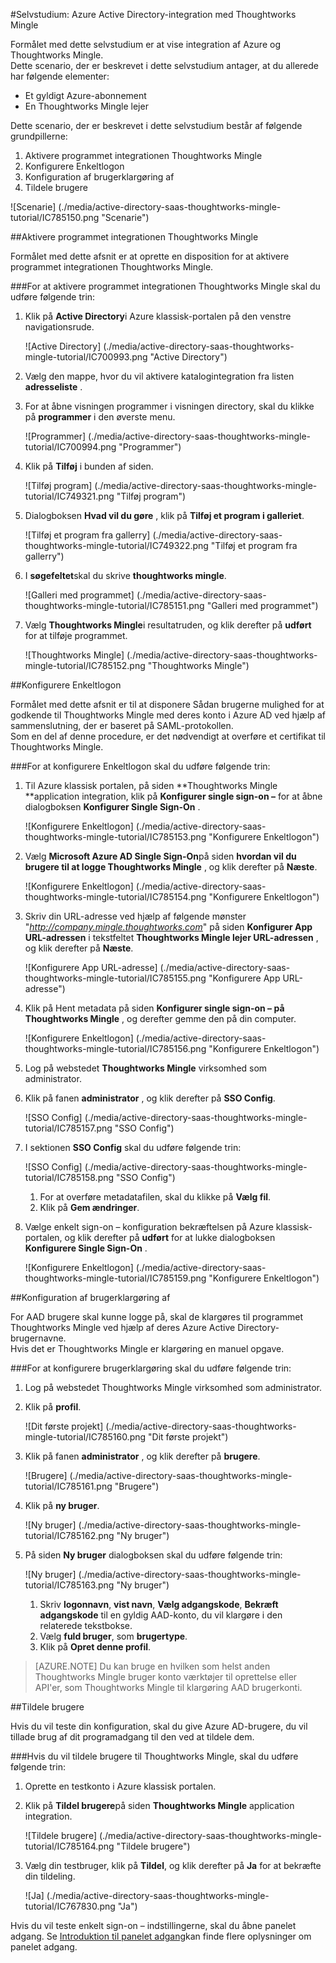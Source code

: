 <properties 
    pageTitle="Selvstudium: Azure Active Directory-integration med Thoughtworks Mingle | Microsoft Azure" 
    description="Lær, hvordan du bruger Thoughtworks Mingle med Azure Active Directory til at aktivere enkeltlogon, automatiseret klargøring og mere!" 
    services="active-directory" 
    authors="jeevansd"  
    documentationCenter="na" 
     manager="femila"/>
<tags 
    ms.service="active-directory" 
    ms.devlang="na" 
    ms.topic="article" 
    ms.tgt_pltfrm="na" 
    ms.workload="identity" 
    ms.date="09/11/2016" 
    ms.author="jeedes" />

#<a name="tutorial-azure-active-directory-integration-with-thoughtworks-mingle"></a>Selvstudium: Azure Active Directory-integration med Thoughtworks Mingle
  
Formålet med dette selvstudium er at vise integration af Azure og Thoughtworks Mingle.  
Dette scenario, der er beskrevet i dette selvstudium antager, at du allerede har følgende elementer:

-   Et gyldigt Azure-abonnement
-   En Thoughtworks Mingle lejer
  
Dette scenario, der er beskrevet i dette selvstudium består af følgende grundpillerne:

1.  Aktivere programmet integrationen Thoughtworks Mingle
2.  Konfigurere Enkeltlogon
3.  Konfiguration af brugerklargøring af
4.  Tildele brugere

![Scenarie] (./media/active-directory-saas-thoughtworks-mingle-tutorial/IC785150.png "Scenarie")

##<a name="enabling-the-application-integration-for-thoughtworks-mingle"></a>Aktivere programmet integrationen Thoughtworks Mingle
  
Formålet med dette afsnit er at oprette en disposition for at aktivere programmet integrationen Thoughtworks Mingle.

###<a name="to-enable-the-application-integration-for-thoughtworks-mingle-perform-the-following-steps"></a>For at aktivere programmet integrationen Thoughtworks Mingle skal du udføre følgende trin:

1.  Klik på **Active Directory**i Azure klassisk-portalen på den venstre navigationsrude.

    ![Active Directory] (./media/active-directory-saas-thoughtworks-mingle-tutorial/IC700993.png "Active Directory")

2.  Vælg den mappe, hvor du vil aktivere katalogintegration fra listen **adresseliste** .

3.  For at åbne visningen programmer i visningen directory, skal du klikke på **programmer** i den øverste menu.

    ![Programmer] (./media/active-directory-saas-thoughtworks-mingle-tutorial/IC700994.png "Programmer")

4.  Klik på **Tilføj** i bunden af siden.

    ![Tilføj program] (./media/active-directory-saas-thoughtworks-mingle-tutorial/IC749321.png "Tilføj program")

5.  Dialogboksen **Hvad vil du gøre** , klik på **Tilføj et program i galleriet**.

    ![Tilføj et program fra gallerry] (./media/active-directory-saas-thoughtworks-mingle-tutorial/IC749322.png "Tilføj et program fra gallerry")

6.  I **søgefeltet**skal du skrive **thoughtworks mingle**.

    ![Galleri med programmet] (./media/active-directory-saas-thoughtworks-mingle-tutorial/IC785151.png "Galleri med programmet")

7.  Vælg **Thoughtworks Mingle**i resultatruden, og klik derefter på **udført** for at tilføje programmet.

    ![Thoughtworks Mingle] (./media/active-directory-saas-thoughtworks-mingle-tutorial/IC785152.png "Thoughtworks Mingle")

##<a name="configuring-single-sign-on"></a>Konfigurere Enkeltlogon
  
Formålet med dette afsnit er til at disponere Sådan brugerne mulighed for at godkende til Thoughtworks Mingle med deres konto i Azure AD ved hjælp af sammenslutning, der er baseret på SAML-protokollen.  
Som en del af denne procedure, er det nødvendigt at overføre et certifikat til Thoughtworks Mingle.

###<a name="to-configure-single-sign-on-perform-the-following-steps"></a>For at konfigurere Enkeltlogon skal du udføre følgende trin:

1.  Til Azure klassisk portalen, på siden **Thoughtworks Mingle **application integration, klik på **Konfigurer single sign-on –** for at åbne dialogboksen **Konfigurer Single Sign-On** .

    ![Konfigurere Enkeltlogon] (./media/active-directory-saas-thoughtworks-mingle-tutorial/IC785153.png "Konfigurere Enkeltlogon")

2.  Vælg **Microsoft Azure AD Single Sign-On**på siden **hvordan vil du brugere til at logge Thoughtworks Mingle** , og klik derefter på **Næste**.

    ![Konfigurere Enkeltlogon] (./media/active-directory-saas-thoughtworks-mingle-tutorial/IC785154.png "Konfigurere Enkeltlogon")

3.  Skriv din URL-adresse ved hjælp af følgende mønster "*http://company.mingle.thoughtworks.com*" på siden **Konfigurer App URL-adressen** i tekstfeltet **Thoughtworks Mingle lejer URL-adressen** , og klik derefter på **Næste**.

    ![Konfigurere App URL-adresse] (./media/active-directory-saas-thoughtworks-mingle-tutorial/IC785155.png "Konfigurere App URL-adresse")

4.  Klik på Hent metadata på siden **Konfigurer single sign-on – på Thoughtworks Mingle** , og derefter gemme den på din computer.

    ![Konfigurere Enkeltlogon] (./media/active-directory-saas-thoughtworks-mingle-tutorial/IC785156.png "Konfigurere Enkeltlogon")

5.  Log på webstedet **Thoughtworks Mingle** virksomhed som administrator.

6.  Klik på fanen **administrator** , og klik derefter på **SSO Config**.

    ![SSO Config] (./media/active-directory-saas-thoughtworks-mingle-tutorial/IC785157.png "SSO Config")

7.  I sektionen **SSO Config** skal du udføre følgende trin:

    ![SSO Config] (./media/active-directory-saas-thoughtworks-mingle-tutorial/IC785158.png "SSO Config")

    1.  For at overføre metadatafilen, skal du klikke på **Vælg fil**.
    2.  Klik på **Gem ændringer**.

8.  Vælge enkelt sign-on – konfiguration bekræftelsen på Azure klassisk-portalen, og klik derefter på **udført** for at lukke dialogboksen **Konfigurere Single Sign-On** .

    ![Konfigurere Enkeltlogon] (./media/active-directory-saas-thoughtworks-mingle-tutorial/IC785159.png "Konfigurere Enkeltlogon")

##<a name="configuring-user-provisioning"></a>Konfiguration af brugerklargøring af
  
For AAD brugere skal kunne logge på, skal de klargøres til programmet Thoughtworks Mingle ved hjælp af deres Azure Active Directory-brugernavne.  
Hvis det er Thoughtworks Mingle er klargøring en manuel opgave.

###<a name="to-configure-user-provisioning-perform-the-following-steps"></a>For at konfigurere brugerklargøring skal du udføre følgende trin:

1.  Log på webstedet Thoughtworks Mingle virksomhed som administrator.

2.  Klik på **profil**.

    ![Dit første projekt] (./media/active-directory-saas-thoughtworks-mingle-tutorial/IC785160.png "Dit første projekt")

3.  Klik på fanen **administrator** , og klik derefter på **brugere**.

    ![Brugere] (./media/active-directory-saas-thoughtworks-mingle-tutorial/IC785161.png "Brugere")

4.  Klik på **ny bruger**.

    ![Ny bruger] (./media/active-directory-saas-thoughtworks-mingle-tutorial/IC785162.png "Ny bruger")

5.  På siden **Ny bruger** dialogboksen skal du udføre følgende trin:

    ![Ny bruger] (./media/active-directory-saas-thoughtworks-mingle-tutorial/IC785163.png "Ny bruger")

    1.  Skriv **logonnavn**, **vist navn**, **Vælg adgangskode**, **Bekræft adgangskode** til en gyldig AAD-konto, du vil klargøre i den relaterede tekstbokse.
    2.  Vælg **fuld bruger**, som **brugertype**.
    3.  Klik på **Opret denne profil**.

>[AZURE.NOTE] Du kan bruge en hvilken som helst anden Thoughtworks Mingle bruger konto værktøjer til oprettelse eller API'er, som Thoughtworks Mingle til klargøring AAD brugerkonti.

##<a name="assigning-users"></a>Tildele brugere
  
Hvis du vil teste din konfiguration, skal du give Azure AD-brugere, du vil tillade brug af dit programadgang til den ved at tildele dem.

###<a name="to-assign-users-to-thoughtworks-mingle-perform-the-following-steps"></a>Hvis du vil tildele brugere til Thoughtworks Mingle, skal du udføre følgende trin:

1.  Oprette en testkonto i Azure klassisk portalen.

2.  Klik på **Tildel brugere**på siden **Thoughtworks Mingle** application integration.

    ![Tildele brugere] (./media/active-directory-saas-thoughtworks-mingle-tutorial/IC785164.png "Tildele brugere")

3.  Vælg din testbruger, klik på **Tildel**, og klik derefter på **Ja** for at bekræfte din tildeling.

    ![Ja] (./media/active-directory-saas-thoughtworks-mingle-tutorial/IC767830.png "Ja")
  
Hvis du vil teste enkelt sign-on – indstillingerne, skal du åbne panelet adgang. Se [Introduktion til panelet adgang](active-directory-saas-access-panel-introduction.md)kan finde flere oplysninger om panelet adgang.
